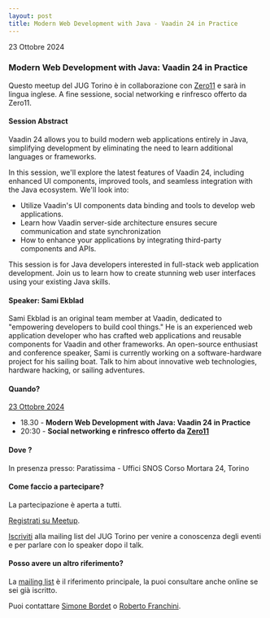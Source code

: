 ```yaml
---
layout: post
title: Modern Web Development with Java - Vaadin 24 in Practice
---
```


23 Ottobre 2024

### Modern Web Development with Java: Vaadin 24 in Practice

Questo meetup del JUG Torino è in collaborazione con [Zero11](https://www.zero11.it/) e sarà in lingua inglese.
A fine sessione, social networking e rinfresco offerto da Zero11.

#### Session Abstract

Vaadin 24 allows you to build modern web applications entirely in Java, simplifying development by eliminating the need to learn additional languages or frameworks.

In this session, we'll explore the latest features of Vaadin 24, including enhanced UI components, improved tools, and seamless integration with the Java ecosystem.
We'll look into:

* Utilize Vaadin's UI components data binding and tools to develop web applications.
* Learn how Vaadin server-side architecture ensures secure communication and state synchronization
* How to enhance your applications by integrating third-party components and APIs.

This session is for Java developers interested in full-stack web application development. Join us to learn how to create stunning web user interfaces using your existing Java skills.

#### Speaker: Sami Ekblad

Sami Ekblad is an original team member at Vaadin, dedicated to "empowering developers to build cool things."
He is an experienced web application developer who has crafted web applications and reusable components for Vaadin and other frameworks.
An open-source enthusiast and conference speaker, Sami is currently working on a software-hardware project for his sailing boat.
Talk to him about innovative web technologies, hardware hacking, or sailing adventures.

#### Quando?

<u>23 Ottobre 2024</u>

* 18.30 - **Modern Web Development with Java: Vaadin 24 in Practice**
* 20:30 - **Social networking e rinfresco offerto da [Zero11](https://www.zero11.it/)**

#### Dove ?

In presenza presso:
Paratissima - Uffici SNOS
Corso Mortara 24, Torino

#### Come faccio a partecipare?

La partecipazione è aperta a tutti.

[Registrati su Meetup](https://www.meetup.com/jugtorino/events/303527273/).

[Iscriviti](/subscribe/) alla mailing list del JUG Torino per venire a conoscenza degli eventi e per parlare con lo speaker dopo il talk.

#### Posso avere un altro riferimento?

La [mailing list](https://groups.yahoo.com/groups/it-torino-java-jug) è il riferimento principale, la puoi consultare anche online se sei già iscritto.

Puoi contattare [Simone Bordet](/people/simonebordet/) o [Roberto Franchini](/people/robertofranchini/).
